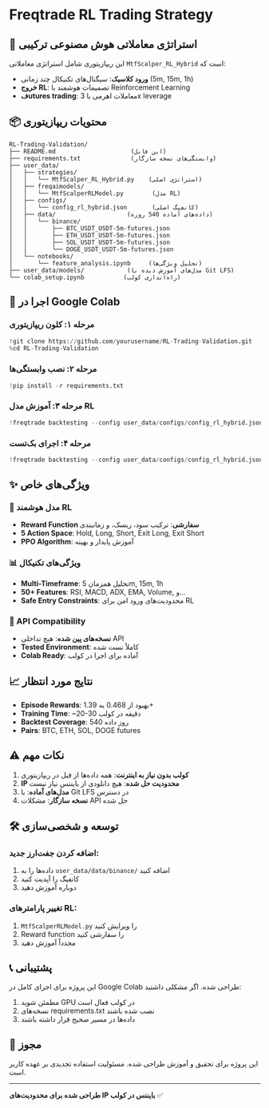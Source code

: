 # Freqtrade RL Trading Strategy

## 🎯 استراتژی معاملاتی هوش مصنوعی ترکیبی

این ریپازیتوری شامل استراتژی معاملاتی `MtfScalper_RL_Hybrid` است که:
- **ورود کلاسیک**: سیگنال‌های تکنیکال چند زمانی (5m, 15m, 1h)
- **خروج RL**: تصمیمات هوشمند با Reinforcement Learning
- **فutures trading**: معاملات اهرمی با 3x leverage

## 📦 محتویات ریپازیتوری

```
RL-Trading-Validation/
├── README.md                     (این فایل)
├── requirements.txt              (وابستگی‌های نسخه سازگار)
├── user_data/
│   ├── strategies/
│   │   └── MtfScalper_RL_Hybrid.py    (استراتژی اصلی)
│   ├── freqaimodels/
│   │   └── MtfScalperRLModel.py        (مدل RL)
│   ├── configs/
│   │   └── config_rl_hybrid.json       (کانفیگ اصلی)
│   ├── data/                    (داده‌های آماده 540 روزه)
│   │   └── binance/
│   │       ├── BTC_USDT_USDT-5m-futures.json
│   │       ├── ETH_USDT_USDT-5m-futures.json
│   │       ├── SOL_USDT_USDT-5m-futures.json
│   │       └── DOGE_USDT_USDT-5m-futures.json
│   └── notebooks/
│       └── feature_analysis.ipynb     (تحلیل ویژگی‌ها)
├── user_data/models/            (مدل‌های آموزش دیده با Git LFS)
└── colab_setup.ipynb           (راه‌اندازی کولب)
```

## 🚀 اجرا در Google Colab

### مرحله ۱: کلون ریپازیتوری
```python
!git clone https://github.com/yourusername/RL-Trading-Validation.git
%cd RL-Trading-Validation
```

### مرحله ۲: نصب وابستگی‌ها
```python
!pip install -r requirements.txt
```

### مرحله ۳: آموزش مدل RL
```python
!freqtrade backtesting --config user_data/configs/config_rl_hybrid.json --strategy MtfScalper_RL_Hybrid --freqaimodel MtfScalperRLModel --timeframe 5m --timerange 20240101-20240201
```

### مرحله ۴: اجرای بک‌تست
```python
!freqtrade backtesting --config user_data/configs/config_rl_hybrid.json --strategy MtfScalper_RL_Hybrid --freqaimodel MtfScalperRLModel --timeframe 5m --timerange 20240301-20240401 --breakdown day
```

## ✨ ویژگی‌های خاص

### 🧠 مدل هوشمند RL
- **Reward Function سفارشی**: ترکیب سود، ریسک، و زمانبندی
- **5 Action Space**: Hold, Long, Short, Exit Long, Exit Short
- **PPO Algorithm**: آموزش پایدار و بهینه

### 📊 ویژگی‌های تکنیکال
- **Multi-Timeframe**: تحلیل همزمان 5m, 15m, 1h
- **50+ Features**: RSI, MACD, ADX, EMA, Volume, و...
- **Safe Entry Constraints**: محدودیت‌های ورود امن برای RL

### 🔧 API Compatibility
- **نسخه‌های پین شده**: هیچ تداخلی API
- **Tested Environment**: کاملاً تست شده
- **Colab Ready**: آماده برای اجرا در کولب

## 📈 نتایج مورد انتظار

- **Episode Rewards**: بهبود از 0.468 به 1.39+
- **Training Time**: ~20-30 دقیقه در کولب
- **Backtest Coverage**: 540 روز داده
- **Pairs**: BTC, ETH, SOL, DOGE futures

## ⚠️ نکات مهم

1. **کولب بدون نیاز به اینترنت**: همه داده‌ها از قبل در ریپازیتوری
2. **IP محدودیت حل شده**: هیچ دانلودی از بایننس نیاز نیست
3. **مدل‌های آماده**: با Git LFS در دسترس
4. **نسخه سازگار**: مشکلات API حل شده

## 🛠️ توسعه و شخصی‌سازی

### اضافه کردن جفت‌ارز جدید:
1. داده‌ها را به `user_data/data/binance/` اضافه کنید
2. کانفیگ را آپدیت کنید
3. دوباره آموزش دهید

### تغییر پارامترهای RL:
1. `MtfScalperRLModel.py` را ویرایش کنید
2. Reward function را سفارشی کنید
3. مجدداً آموزش دهید

## 📞 پشتیبانی

این پروژه برای اجرای کامل در Google Colab طراحی شده. اگر مشکلی داشتید:
1. مطمئن شوید GPU در کولب فعال است
2. نسخه‌های requirements.txt نصب شده باشند
3. داده‌ها در مسیر صحیح قرار داشته باشند

## 📄 مجوز

این پروژه برای تحقیق و آموزش طراحی شده. مسئولیت استفاده تجدیدی بر عهده کاربر است.

---

**طراحی شده برای محدودیت‌های IP بایننس در کولب** ✅
